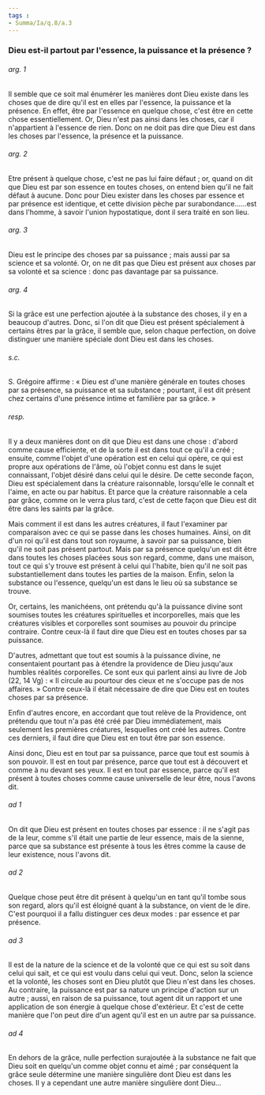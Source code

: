 ```yaml
---
tags : 
- Summa/Ia/q.8/a.3
---
```


### Dieu est-il partout par l'essence, la puissance et la présence ?

###### arg. 1
Il semble que ce soit mal énumérer les manières dont Dieu existe dans les choses que de dire qu'il est en elles par l'essence, la puissance et la présence. En effet, être par l'essence en quelque chose, c'est être en cette chose essentiellement. Or, Dieu n'est pas ainsi dans les choses, car il n'appartient à l'essence de rien. Donc on ne doit pas dire que Dieu est dans les choses par l'essence, la présence et la puissance. 

###### arg. 2
Etre présent à quelque chose, c'est ne pas lui faire défaut ; or, quand on dit que Dieu est par son essence en toutes choses, on entend bien qu'il ne fait défaut à aucune. Donc pour Dieu exister dans les choses par essence et par présence est identique, et cette division pèche par surabondance......est dans l'homme, à savoir l'union hypostatique, dont il sera traité en son lieu. 

###### arg. 3
Dieu est le principe des choses par sa puissance ; mais aussi par sa science et sa volonté. Or, on ne dit pas que Dieu est présent aux choses par sa volonté et sa science : donc pas davantage par sa puissance. 

###### arg. 4
Si la grâce est une perfection ajoutée à la substance des choses, il y en a beaucoup d'autres. Donc, si l'on dit que Dieu est présent spécialement à certains êtres par la grâce, il semble que, selon chaque perfection, on doive distinguer une manière spéciale dont Dieu est dans les choses. 

###### s.c.
S. Grégoire affirme : « Dieu est d'une manière générale en toutes choses par sa présence, sa puissance et sa substance ; pourtant, il est dit présent chez certains d'une présence intime et familière par sa grâce. » 

###### resp.
Il y a deux manières dont on dit que Dieu est dans une chose : d'abord comme cause efficiente, et de la sorte il est dans tout ce qu'il a créé ; ensuite, comme l'objet d'une opération est en celui qui opère, ce qui est propre aux opérations de l'âme, où l'objet connu est dans le sujet connaissant, l'objet désiré dans celui qui le désire. De cette seconde façon, Dieu est spécialement dans la créature raisonnable, lorsqu'elle le connaît et l'aime, en acte ou par habitus. Et parce que la créature raisonnable a cela par grâce, comme on le verra plus tard, c'est de cette façon que Dieu est dit être dans les saints par la grâce. 

Mais comment il est dans les autres créatures, il faut l'examiner par comparaison avec ce qui se passe dans les choses humaines. Ainsi, on dit d'un roi qu'il est dans tout son royaume, à savoir par sa puissance, bien qu'il ne soit pas présent partout. Mais par sa présence quelqu'un est dit être dans toutes les choses placées sous son regard, comme, dans une maison, tout ce qui s'y trouve est présent à celui qui l'habite, bien qu'il ne soit pas substantiellement dans toutes les parties de la maison. Enfin, selon la substance ou l'essence, quelqu'un est dans le lieu où sa substance se trouve. 

Or, certains, les manichéens, ont prétendu qu'à la puissance divine sont soumises toutes les créatures spirituelles et incorporelles, mais que les créatures visibles et corporelles sont soumises au pouvoir du principe contraire. Contre ceux-là il faut dire que Dieu est en toutes choses par sa puissance. 

D'autres, admettant que tout est soumis à la puissance divine, ne consentaient pourtant pas à étendre la providence de Dieu jusqu'aux humbles réalités corporelles. Ce sont eux qui parlent ainsi au livre de Job (22, 14 Vg) : « Il circule au pourtour des cieux et ne s'occupe pas de nos affaires. » Contre ceux-là il était nécessaire de dire que Dieu est en toutes choses par sa présence. 

Enfin d'autres encore, en accordant que tout relève de la Providence, ont prétendu que tout n'a pas été créé par Dieu immédiatement, mais seulement les premières créatures, lesquelles ont créé les autres. Contre ces derniers, il faut dire que Dieu est en tout être par son essence. 

Ainsi donc, Dieu est en tout par sa puissance, parce que tout est soumis à son pouvoir. Il est en tout par présence, parce que tout est à découvert et comme à nu devant ses yeux. Il est en tout par essence, parce qu'il est présent à toutes choses comme cause universelle de leur être, nous l'avons dit. 

###### ad 1
On dit que Dieu est présent en toutes choses par essence : il ne s'agit pas de la leur, comme s'il était une partie de leur essence, mais de la sienne, parce que sa substance est présente à tous les êtres comme la cause de leur existence, nous l'avons dit. 

###### ad 2
Quelque chose peut être dit présent à quelqu'un en tant qu'il tombe sous son regard, alors qu'il est éloigné quant à la substance, on vient de le dire. C'est pourquoi il a fallu distinguer ces deux modes : par essence et par présence. 

###### ad 3
Il est de la nature de la science et de la volonté que ce qui est su soit dans celui qui sait, et ce qui est voulu dans celui qui veut. Donc, selon la science et la volonté, les choses sont en Dieu plutôt que Dieu n'est dans les choses. Au contraire, la puissance est par sa nature un principe d'action sur un autre ; aussi, en raison de sa puissance, tout agent dit un rapport et une application de son énergie à quelque chose d'extérieur. Et c'est de cette manière que l'on peut dire d'un agent qu'il est en un autre par sa puissance. 

###### ad 4
En dehors de la grâce, nulle perfection surajoutée à la substance ne fait que Dieu soit en quelqu'un comme objet connu et aimé ; par conséquent la grâce seule détermine une manière singulière dont Dieu est dans les choses. Il y a cependant une autre manière singulière dont Dieu... 



